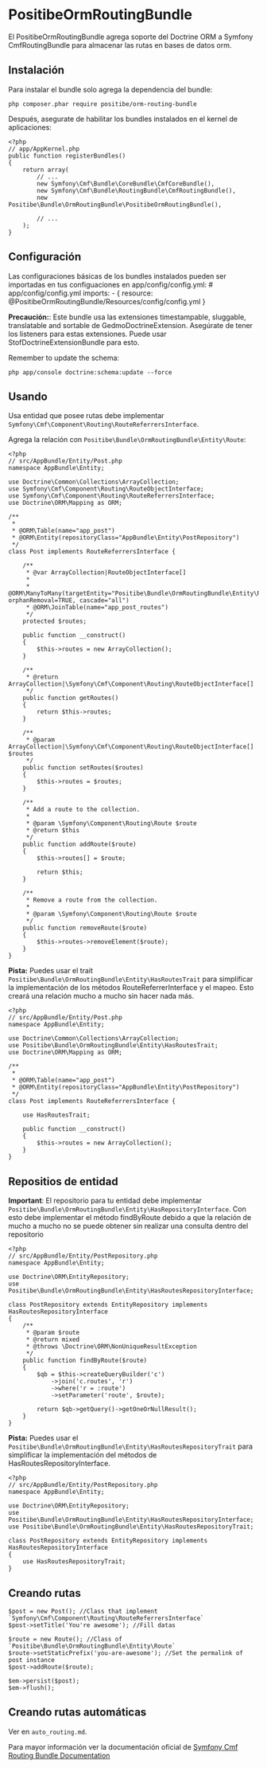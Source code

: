 PositibeOrmRoutingBundle
========================

El PositibeOrmRoutingBundle agrega soporte del Doctrine ORM a Symfony CmfRoutingBundle para almacenar las rutas en bases de datos orm.

Instalación
-----------

Para instalar el bundle solo agrega la dependencia del bundle:

    php composer.phar require positibe/orm-routing-bundle

Después, asegurate de habilitar los bundles instalados en el kernel de aplicaciones:

    <?php
    // app/AppKernel.php
    public function registerBundles()
    {
        return array(
            // ...
            new Symfony\Cmf\Bundle\CoreBundle\CmfCoreBundle(),
            new Symfony\Cmf\Bundle\RoutingBundle\CmfRoutingBundle(),
            new Positibe\Bundle\OrmRoutingBundle\PositibeOrmRoutingBundle(),

            // ...
        );
    }

Configuración
-------------

Las configuraciones básicas de los bundles instalados pueden ser importadas en tus configuaciones en app/config/config.yml:
    # app/config/config.yml
    imports:
        - { resource: @PositibeOrmRoutingBundle/Resources/config/config.yml }

**Precaución:**: Este bundle usa las extensiones timestampable, sluggable, translatable and sortable de GedmoDoctrineExtension. Asegúrate de tener los listeners para estas extensiones. Puede usar StofDoctrineExtensionBundle para esto.

Remember to update the schema:

    php app/console doctrine:schema:update --force

Usando
------

Usa entidad que posee rutas debe implementar `Symfony\Cmf\Component\Routing\RouteReferrersInterface`.

Agrega la relación con `Positibe\Bundle\OrmRoutingBundle\Entity\Route`:

    <?php
    // src/AppBundle/Entity/Post.php
    namespace AppBundle\Entity;

    use Doctrine\Common\Collections\ArrayCollection;
    use Symfony\Cmf\Component\Routing\RouteObjectInterface;
    use Symfony\Cmf\Component\Routing\RouteReferrersInterface;
    use Doctrine\ORM\Mapping as ORM;

    /**
     *
     * @ORM\Table(name="app_post")
     * @ORM\Entity(repositoryClass="AppBundle\Entity\PostRepository")
     */
    class Post implements RouteReferrersInterface {

        /**
         * @var ArrayCollection|RouteObjectInterface[]
         *
         * @ORM\ManyToMany(targetEntity="Positibe\Bundle\OrmRoutingBundle\Entity\Route", orphanRemoval=TRUE, cascade="all")
         * @ORM\JoinTable(name="app_post_routes")
         */
        protected $routes;

        public function __construct()
        {
            $this->routes = new ArrayCollection();
        }

        /**
         * @return ArrayCollection|\Symfony\Cmf\Component\Routing\RouteObjectInterface[]
         */
        public function getRoutes()
        {
            return $this->routes;
        }

        /**
         * @param ArrayCollection|\Symfony\Cmf\Component\Routing\RouteObjectInterface[] $routes
         */
        public function setRoutes($routes)
        {
            $this->routes = $routes;
        }

        /**
         * Add a route to the collection.
         *
         * @param \Symfony\Component\Routing\Route $route
         * @return $this
         */
        public function addRoute($route)
        {
            $this->routes[] = $route;

            return $this;
        }

        /**
         * Remove a route from the collection.
         *
         * @param \Symfony\Component\Routing\Route $route
         */
        public function removeRoute($route)
        {
            $this->routes->removeElement($route);
        }
    }

**Pista:** Puedes usar el trait `Positibe\Bundle\OrmRoutingBundle\Entity\HasRoutesTrait` para simplificar la implementación de los métodos RouteReferrerInterface y el mapeo. Esto creará una relación mucho a mucho sin hacer nada más.

    <?php
    // src/AppBundle/Entity/Post.php
    namespace AppBundle\Entity;

    use Doctrine\Common\Collections\ArrayCollection;
    use Positibe\Bundle\OrmRoutingBundle\Entity\HasRoutesTrait;
    use Doctrine\ORM\Mapping as ORM;

    /**
     *
     * @ORM\Table(name="app_post")
     * @ORM\Entity(repositoryClass="AppBundle\Entity\PostRepository")
     */
    class Post implements RouteReferrersInterface {

        use HasRoutesTrait;

        public function __construct()
        {
            $this->routes = new ArrayCollection();
        }
    }

Repositios de entidad
---------------------

**Important**: El repositorio para tu entidad debe implementar `Positibe\Bundle\OrmRoutingBundle\Entity\HasRepositoryInterface`. Con esto debe implementar el método findByRoute debido a que la relación de mucho a mucho no se puede obtener sin realizar una consulta dentro del repositorio

    <?php
    // src/AppBundle/Entity/PostRepository.php
    namespace AppBundle\Entity;

    use Doctrine\ORM\EntityRepository;
    use Positibe\Bundle\OrmRoutingBundle\Entity\HasRoutesRepositoryInterface;

    class PostRepository extends EntityRepository implements HasRoutesRepositoryInterface
    {
        /**
         * @param $route
         * @return mixed
         * @throws \Doctrine\ORM\NonUniqueResultException
         */
        public function findByRoute($route)
        {
            $qb = $this->createQueryBuilder('c')
                ->join('c.routes', 'r')
                ->where('r = :route')
                ->setParameter('route', $route);

            return $qb->getQuery()->getOneOrNullResult();
        }
    }

**Pista:** Puedes usar el `Positibe\Bundle\OrmRoutingBundle\Entity\HasRoutesRepositoryTrait` para simplificar la implementación del métodos de HasRoutesRepositoryInterface.

    <?php
    // src/AppBundle/Entity/PostRepository.php
    namespace AppBundle\Entity;

    use Doctrine\ORM\EntityRepository;
    use Positibe\Bundle\OrmRoutingBundle\Entity\HasRoutesRepositoryInterface;
    use Positibe\Bundle\OrmRoutingBundle\Entity\HasRoutesRepositoryTrait;

    class PostRepository extends EntityRepository implements HasRoutesRepositoryInterface
    {
        use HasRoutesRepositoryTrait;
    }

Creando rutas
-------------

    $post = new Post(); //Class that implement `Symfony\Cmf\Component\Routing\RouteReferrersInterface`
    $post->setTitle('You're awesome'); //Fill datas

    $route = new Route(); //Class of `Positibe\Bundle\OrmRoutingBundle\Entity\Route`
    $route->setStaticPrefix('you-are-awesome'); //Set the permalink of post instance
    $post->addRoute($route);

    $em->persist($post);
    $em->flush();

Creando rutas automáticas
-------------------------

Ver en `auto_routing.md`.



Para mayor información ver la documentación oficial de [Symfony Cmf Routing Bundle Documentation](http://symfony.com/doc/master/cmf/bundles/routing/index.html)